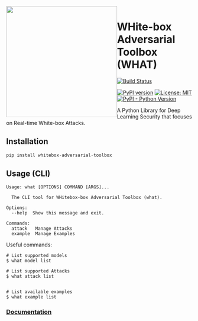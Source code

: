 <img src="https://what.wuhanstudio.uk/images/what.png" width=300px style="float: left;" >

# WHite-box Adversarial Toolbox (WHAT)

[![Build Status](https://app.travis-ci.com/wuhanstudio/whitebox-adversarial-toolbox.svg?branch=master)](https://app.travis-ci.com/wuhanstudio/whitebox-adversarial-toolbox)
<!-- [![CircleCI](https://circleci.com/gh/wuhanstudio/whitebox-adversarial-toolbox.svg?style=svg)](https://circleci.com/gh/wuhanstudio/whitebox-adversarial-toolbox) -->
[![PyPI version](https://badge.fury.io/py/whitebox-adversarial-toolbox.svg)](https://badge.fury.io/py/whitebox-adversarial-toolbox)
[![License: MIT](https://img.shields.io/badge/License-MIT-yellow.svg)](https://opensource.org/licenses/MIT)
[![PyPI - Python Version](https://img.shields.io/pypi/pyversions/whitebox-adversarial-toolbox)](https://pypi.org/project/whitebox-adversarial-toolbox/)

A Python Library for Deep Learning Security that focuses on Real-time White-box Attacks.

## Installation

```python
pip install whitebox-adversarial-toolbox
```

## Usage (CLI)

```
Usage: what [OPTIONS] COMMAND [ARGS]...

  The CLI tool for WHitebox-box Adversarial Toolbox (what).

Options:
  --help  Show this message and exit.

Commands:
  attack   Manage Attacks
  example  Manage Examples
```

Useful commands:

```
# List supported models
$ what model list

# List supported Attacks
$ what attack list


# List available examples
$ what example list
```

<h3> <a href="https://what.wuhanstudio.uk/"> Documentation </a>
